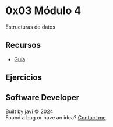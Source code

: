 # 0x03 Módulo 4
Estructuras de datos
## Recursos
- [Guía](./docs/GD4-Java.pdf)
## Ejercicios
## Software Developer
Built by [javi](https://github.com/javierandres-dev/) :copyright: 2024  
Found a bug or have an idea? [Contact me](https://www.linkedin.com/in/javierandres-dev/).
